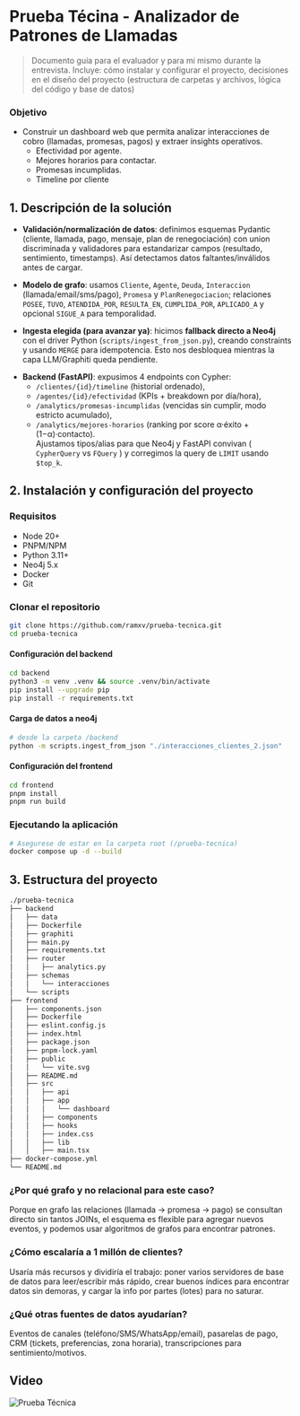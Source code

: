 # Prueba Técina - Analizador de Patrones de Llamadas

> Documento guía para el evaluador y para mi mismo durante la entrevista.
> Incluye: cómo instalar y configurar el proyecto, decisiones en el diseño del proyecto (estructura de carpetas y archivos, lógica del código y base de datos)

### Objetivo
+ Construir un dashboard web que permita analizar interacciones de cobro (llamadas, promesas, pagos) y extraer insights operativos.
	+ Efectividad por agente.
	+ Mejores horarios para contactar.
	+ Promesas incumplidas.
	+ Timeline por cliente

## 1. Descripción de la solución
- **Validación/normalización de datos**: definimos esquemas Pydantic (cliente, llamada, pago, mensaje, plan de renegociación) con union discriminada y validadores para estandarizar campos (resultado, sentimiento, timestamps). Así detectamos datos faltantes/inválidos antes de cargar.
    
- **Modelo de grafo**: usamos `Cliente`, `Agente`, `Deuda`, `Interaccion` (llamada/email/sms/pago), `Promesa` y `PlanRenegociacion`; relaciones `POSEE`, `TUVO`, `ATENDIDA_POR`, `RESULTA_EN`, `CUMPLIDA_POR`, `APLICADO_A` y opcional `SIGUE_A` para temporalidad.
    
- **Ingesta elegida (para avanzar ya)**: hicimos **fallback directo a Neo4j** con el driver Python (`scripts/ingest_from_json.py`), creando constraints y usando `MERGE` para idempotencia. Esto nos desbloquea mientras la capa LLM/Graphiti queda pendiente.
+ **Backend (FastAPI)**: expusimos 4 endpoints con Cypher:
	- `/clientes/{id}/timeline` (historial ordenado),
	- `/agentes/{id}/efectividad` (KPIs + breakdown por día/hora),
	- `/analytics/promesas-incumplidas` (vencidas sin cumplir, modo estricto acumulado),
	- `/analytics/mejores-horarios` (ranking por score α·éxito + (1−α)·contacto).  
	    Ajustamos tipos/alias para que Neo4j y FastAPI convivan ( `CypherQuery` vs `FQuery` ) y corregimos la query de `LIMIT` usando `$top_k`.
## 2. Instalación y configuración del proyecto

### Requisitos
+ Node 20+
+ PNPM/NPM
+ Python 3.11+
+ Neo4j 5.x
+ Docker
+ Git
### Clonar el repositorio
```bash
git clone https://github.com/ramxv/prueba-tecnica.git
cd prueba-tecnica
```
#### Configuración del backend
```bash
cd backend
python3 -m venv .venv && source .venv/bin/activate
pip install --upgrade pip
pip install -r requirements.txt
```
#### Carga de datos a neo4j
```bash
# desde la carpeta /backend
python -m scripts.ingest_from_json "./interacciones_clientes_2.json"
```
#### Configuración del frontend
```bash
cd frontend
pnpm install 
pnpm run build
```
### Ejecutando la aplicación
```bash
# Asegurese de estar en la carpeta root (/prueba-tecnica)
docker compose up -d --build
```
## 3. Estructura del proyecto
```bash
./prueba-tecnica
├── backend
│   ├── data
│   ├── Dockerfile
│   ├── graphiti
│   ├── main.py
│   ├── requirements.txt
│   ├── router
│   │   ├── analytics.py
│   ├── schemas
│   │   └── interacciones
│   └── scripts
├── frontend
│   ├── components.json
│   ├── Dockerfile
│   ├── eslint.config.js
│   ├── index.html
│   ├── package.json
│   ├── pnpm-lock.yaml
│   ├── public
│   │   └── vite.svg
│   ├── README.md
│   ├── src
│   │   ├── api
│   │   ├── app
│   │   │   └── dashboard
│   │   ├── components
│   │   ├── hooks
│   │   ├── index.css
│   │   ├── lib
│   │   ├── main.tsx
├── docker-compose.yml
└── README.md
```

### ¿Por qué grafo y no relacional para este caso?

Porque en grafo las relaciones (llamada → promesa → pago) se consultan directo sin tantos JOINs, el esquema es flexible para agregar nuevos eventos, y podemos usar algoritmos de grafos para encontrar patrones.

### ¿Cómo escalaría a 1 millón de clientes?

Usaría más recursos y dividiría el trabajo: poner varios servidores de base de datos para leer/escribir más rápido, crear buenos índices para encontrar datos sin demoras, y cargar la info por partes (lotes) para no saturar.

### ¿Qué otras fuentes de datos ayudarían?

Eventos de canales (teléfono/SMS/WhatsApp/email), pasarelas de pago, CRM (tickets, preferencias, zona horaria), transcripciones para sentimiento/motivos.

## Video
![Prueba Técnica](https://youtu.be/nmbKDGE1xyE)
